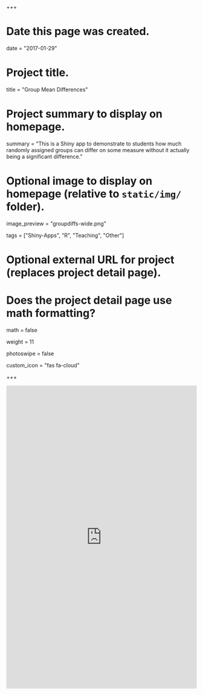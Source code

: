 +++
# Date this page was created.
date = "2017-01-29"

# Project title.
title = "Group Mean Differences"

# Project summary to display on homepage.
summary = "This is a Shiny app to demonstrate to students how much randomly assigned groups can differ on some measure without it actually being a significant difference."

# Optional image to display on homepage (relative to `static/img/` folder).
image_preview = "groupdiffs-wide.png"

tags = ["Shiny-Apps", "R", "Teaching", "Other"]

# Optional external URL for project (replaces project detail page).

# Does the project detail page use math formatting?
math = false

weight = 11

photoswipe = false

custom_icon = "fas fa-cloud"

+++

<iframe src="https://jacob-long.shinyapps.io/group_differences/" style="width: 100%; height:800px; border: none;"></iframe>